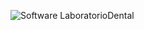 ![Software LaboratorioDental](https://github.com/user-attachments/assets/df3ca54d-75cb-40ed-bae2-fe6220382a9a)
